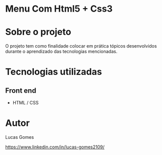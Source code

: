 # Menu Com Html5 + Css3 

# Sobre o projeto
O projeto tem como finalidade colocar em prática tópicos desenvolvidos durante o aprendizado das tecnologias mencionadas.

# Tecnologias utilizadas
## Front end
- HTML / CSS 

# Autor

Lucas Gomes

https://www.linkedin.com/in/lucas-gomes2109/

